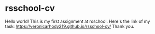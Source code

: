 # rsschool-cv

Hello world! This is my first assignment at rsschool.
Here's the link of my task: https://veronicarhody219.github.io/rsschool-cv/
Thank you.
